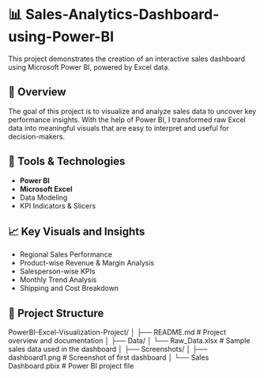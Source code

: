 # 📊 Sales-Analytics-Dashboard-using-Power-BI

This project demonstrates the creation of an interactive sales dashboard using Microsoft Power BI, powered by Excel data.

## 📌 Overview

The goal of this project is to visualize and analyze sales data to uncover key performance insights. With the help of Power BI, I transformed raw Excel data into meaningful visuals that are easy to interpret and useful for decision-makers.

## 🧰 Tools & Technologies

- **Power BI**
- **Microsoft Excel**
- Data Modeling
- KPI Indicators & Slicers

## 📈 Key Visuals and Insights

- Regional Sales Performance
- Product-wise Revenue & Margin Analysis
- Salesperson-wise KPIs
- Monthly Trend Analysis
- Shipping and Cost Breakdown

## 📂 Project Structure

PowerBI-Excel-Visualization-Project/
│
├── README.md                        # Project overview and documentation
│
├── Data/
│   └── Raw_Data.xlsx   # Sample sales data used in the dashboard
│
├── Screenshots/
│   ├── dashboard1.png              # Screenshot of first dashboard
│
└── Sales Dashboard.pbix            # Power BI project file

